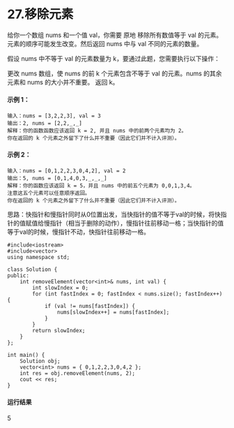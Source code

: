 # 27.移除元素
给你一个数组 nums 和一个值 val，你需要 原地 移除所有数值等于 val 的元素。元素的顺序可能发生改变。然后返回 nums 中与 val 不同的元素的数量。

假设 nums 中不等于 val 的元素数量为 k，要通过此题，您需要执行以下操作：

更改 nums 数组，使 nums 的前 k 个元素包含不等于 val 的元素。nums 的其余元素和 nums 的大小并不重要。
返回 k。

#### 示例 1：
	输入：nums = [3,2,2,3], val = 3
	输出：2, nums = [2,2,_,_]
	解释：你的函数函数应该返回 k = 2, 并且 nums 中的前两个元素均为 2。
	你在返回的 k 个元素之外留下了什么并不重要（因此它们并不计入评测）。

#### 示例 2：
	输入：nums = [0,1,2,2,3,0,4,2], val = 2
	输出：5, nums = [0,1,4,0,3,_,_,_]
	解释：你的函数应该返回 k = 5，并且 nums 中的前五个元素为 0,0,1,3,4。
	注意这五个元素可以任意顺序返回。
	你在返回的 k 个元素之外留下了什么并不重要（因此它们并不计入评测）。

思路：快指针和慢指针同时从0位置出发，当快指针的值不等于val的时候，将快指针的值赋值给慢指针（相当于删除的动作），慢指针往前移动一格；当快指针的值等于val的时候，慢指针不动，快指针往前移动一格。


	#include<iostream>
	#include<vector>
	using namespace std;
	
	class Solution {
	public:
		int removeElement(vector<int>& nums, int val) {
			int slowIndex = 0;
			for (int fastIndex = 0; fastIndex < nums.size(); fastIndex++) {
				if (val != nums[fastIndex]) {
					nums[slowIndex++] = nums[fastIndex];
				}
			}
			return slowIndex;
		}
	};
	
	int main() {
		Solution obj;
		vector<int> nums = { 0,1,2,2,3,0,4,2 };
		int res = obj.removeElement(nums, 2);
		cout << res;
	}

#### 运行结果
5
